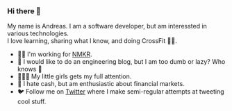 ### Hi there 👋

My name is Andreas. I am a software developer, but am interessted in various technologies.  
I love learning, sharing what I know, and doing CrossFit :weight_lifting_man:.

* :man_technologist: I'm working for [NMKR](https://nmkr.io).
* :memo: I would like to do an engineering blog, but I am too dumb or lazy? Who knows :shushing_face:
* :family_man_woman_girl: My little girls gets my full attention.
* :money_with_wings: I hate cash, but am enthusiastic about financial markets.
* :bird: Follow me on [Twitter](https://twitter.com/mrgrauel) where I make semi-regular attempts at tweeting cool stuff.
